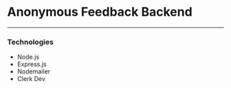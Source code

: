 # Anonymous Feedback Backend

<hr />


### Technologies
- Node.js
- Express.js
- Nodemailer
- Clerk Dev

